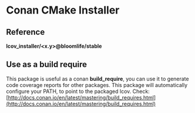 # Conan CMake Installer

## Reference

**lcov_installer/<x.y>@bloomlife/stable**

## Use as a build require

  This package is useful as a conan **build_require**, you can use it to generate code coverage reports for other packages.
  This package will automatically configure your PATH, to point to the packaged lcov.
  Check: [http://docs.conan.io/en/latest/mastering/build_requires.html](http://docs.conan.io/en/latest/mastering/build_requires.html)


